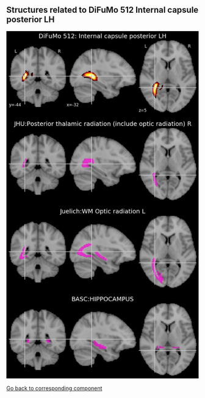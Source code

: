 


## Structures related to DiFuMo 512 Internal capsule posterior LH

![501](501.jpg "Structures related to DiFuMo 512 Internal capsule posterior LH")

[Go back to corresponding component](https://parietal-inria.github.io/DiFuMo/512/html/501.html)